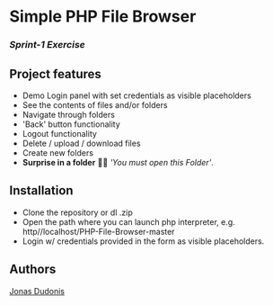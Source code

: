 # Simple PHP File Browser

###  *Sprint-1 Exercise*

## Project features
- Demo Login panel with set credentials as visible placeholders
- See the contents of files and/or folders
- Navigate through folders
- 'Back' button functionality
- Logout functionality
- Delete / upload / download files
- Create new folders
- **Surprise in a folder** 🐱‍👤 *'You must open this Folder'*.

## Installation
- Clone the repository or dl .zip
- Open the path where you can launch php interpreter, e.g. http//localhost/PHP-File-Browser-master
- Login w/ credentials provided in the form as visible placeholders.

## Authors
[Jonas Dudonis](https://github.com/JonasDudonis)
